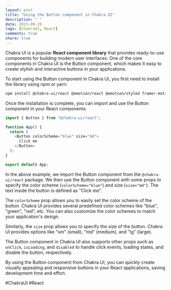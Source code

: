 ```yaml
---
layout: post
title: "Using the Button component in Chakra UI"
description: " "
date: 2023-09-25
tags: [ChakraUI, React]
comments: true
share: true
---
```


Chakra UI is a popular **React component library** that provides ready-to-use components for building modern user interfaces. One of the core components in Chakra UI is the Button component, which makes it easy to create stylish and interactive buttons in your applications.

To start using the Button component in Chakra UI, you first need to install the library using npm or yarn:

```bash
npm install @chakra-ui/react @emotion/react @emotion/styled framer-motion
```

Once the installation is complete, you can import and use the Button component in your React components:

```javascript
import { Button } from "@chakra-ui/react";

function App() {
  return (
    <Button colorScheme="blue" size="md">
      Click me
    </Button>
  );
}

export default App;
```

In the above example, we import the Button component from the `@chakra-ui/react` package. We then use the Button component with some props to specify the color scheme (`colorScheme="blue"`) and size (`size="md"`). The text inside the button is defined as "Click me".

The `colorScheme` prop allows you to easily set the color scheme of the button. Chakra UI provides several predefined color schemes like "blue", "green", "red", etc. You can also customize the color schemes to match your application's design.

Similarly, the `size` prop allows you to specify the size of the button. Chakra UI provides options like "sm" (small), "md" (medium), and "lg" (large).

The Button component in Chakra UI also supports other props such as `onClick`, `isLoading`, and `disabled` to handle click events, loading states, and disable the button, respectively.

By using the Button component from Chakra UI, you can quickly create visually appealing and responsive buttons in your React applications, saving development time and effort.

#ChakraUI #React